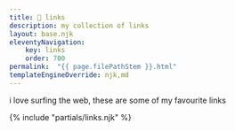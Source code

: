 ```yaml
---
title: 🔗 links
description: my collection of links
layout: base.njk
eleventyNavigation:
    key: links
    order: 700
permalink:  "{{ page.filePathStem }}.html"
templateEngineOverride: njk,md
---
```


i love surfing the web, these are some of my favourite links

{% include "partials/links.njk" %}